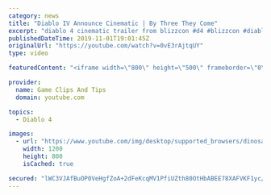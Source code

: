 ```yaml
---
category: news
title: "Diablo IV Announce Cinematic | By Three They Come"
excerpt: "diablo 4 cinematic trailer from blizzcon #d4 #blizzcon #diablo."
publishedDateTime: 2019-11-01T19:01:45Z
originalUrl: "https://youtube.com/watch?v=0vE3rAjtqUY"
type: video

featuredContent: "<iframe width=\"800\" height=\"500\" frameborder=\"0\" src=\"https://www.youtube.com/embed/0vE3rAjtqUY\" allow=\"accelerometer; autoplay; encrypted-media; gyroscope; picture-in-picture\" allowfullscreen></iframe>"

provider:
  name: Game Clips And Tips
  domain: youtube.com

topics:
  - Diablo 4

images:
  - url: "https://www.youtube.com/img/desktop/supported_browsers/dinosaur.png"
    width: 1200
    height: 800
    isCached: true

secured: "lWC3VJAfBuOP0VeHgfZoA+2dFeKcqMV1PfiUZth80OtHbABEE78XAFVKF1yc/SgreuOQRr2HXlbFbCRHKBBC+0MbV8oy9roAIAYAMkIVsQ5tqDVOUgX+g/cLxLeFsrlLdZx8Q190avdn4CQ/3g2Y8Fx45A+jz0C7ssa/cCfrrREJLaIqyoBLAqcnBMs+O9IUml5LtkLQVyAXmvdpLvIY1v8AZ/QbMHUUO4VWSkMIKhGqzjMz5CJ6jqbSxJkHfzCjQCCakXDTM6SBxDaqAKTbPBfBBh9VT68b2naPJYnVEHUKgVCkhRCjGFY0AwfCUuAwel2C/oIFZIqWAJ4h/ZyNjLCSCHbaQwWG+vlMXya+JVxx5j46euJWd2ZnmNawJJR5zEzIM6CCFjuuzLYgFEZ9Vw==;K1RKuTVNJge5o5F6T2DPGw=="
---
```


